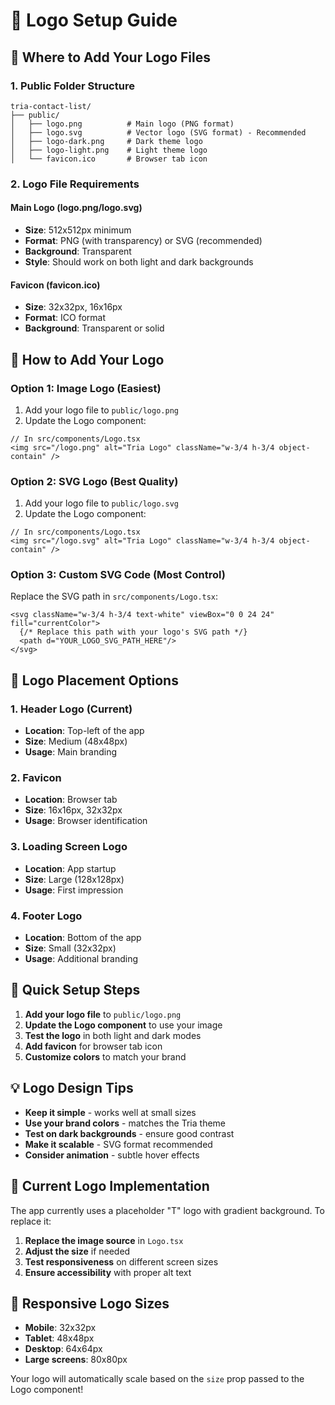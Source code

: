 # 🎨 Logo Setup Guide

## 📁 **Where to Add Your Logo Files**

### **1. Public Folder Structure**
```
tria-contact-list/
├── public/
│   ├── logo.png          # Main logo (PNG format)
│   ├── logo.svg          # Vector logo (SVG format) - Recommended
│   ├── logo-dark.png     # Dark theme logo
│   ├── logo-light.png    # Light theme logo
│   └── favicon.ico       # Browser tab icon
```

### **2. Logo File Requirements**

#### **Main Logo (logo.png/logo.svg)**
- **Size**: 512x512px minimum
- **Format**: PNG (with transparency) or SVG (recommended)
- **Background**: Transparent
- **Style**: Should work on both light and dark backgrounds

#### **Favicon (favicon.ico)**
- **Size**: 32x32px, 16x16px
- **Format**: ICO format
- **Background**: Transparent or solid

## 🔧 **How to Add Your Logo**

### **Option 1: Image Logo (Easiest)**
1. Add your logo file to `public/logo.png`
2. Update the Logo component:

```tsx
// In src/components/Logo.tsx
<img src="/logo.png" alt="Tria Logo" className="w-3/4 h-3/4 object-contain" />
```

### **Option 2: SVG Logo (Best Quality)**
1. Add your logo file to `public/logo.svg`
2. Update the Logo component:

```tsx
// In src/components/Logo.tsx
<img src="/logo.svg" alt="Tria Logo" className="w-3/4 h-3/4 object-contain" />
```

### **Option 3: Custom SVG Code (Most Control)**
Replace the SVG path in `src/components/Logo.tsx`:

```tsx
<svg className="w-3/4 h-3/4 text-white" viewBox="0 0 24 24" fill="currentColor">
  {/* Replace this path with your logo's SVG path */}
  <path d="YOUR_LOGO_SVG_PATH_HERE"/>
</svg>
```

## 🎨 **Logo Placement Options**

### **1. Header Logo (Current)**
- **Location**: Top-left of the app
- **Size**: Medium (48x48px)
- **Usage**: Main branding

### **2. Favicon**
- **Location**: Browser tab
- **Size**: 16x16px, 32x32px
- **Usage**: Browser identification

### **3. Loading Screen Logo**
- **Location**: App startup
- **Size**: Large (128x128px)
- **Usage**: First impression

### **4. Footer Logo**
- **Location**: Bottom of the app
- **Size**: Small (32x32px)
- **Usage**: Additional branding

## 🚀 **Quick Setup Steps**

1. **Add your logo file** to `public/logo.png`
2. **Update the Logo component** to use your image
3. **Test the logo** in both light and dark modes
4. **Add favicon** for browser tab icon
5. **Customize colors** to match your brand

## 💡 **Logo Design Tips**

- **Keep it simple** - works well at small sizes
- **Use your brand colors** - matches the Tria theme
- **Test on dark backgrounds** - ensure good contrast
- **Make it scalable** - SVG format recommended
- **Consider animation** - subtle hover effects

## 🎯 **Current Logo Implementation**

The app currently uses a placeholder "T" logo with gradient background. To replace it:

1. **Replace the image source** in `Logo.tsx`
2. **Adjust the size** if needed
3. **Test responsiveness** on different screen sizes
4. **Ensure accessibility** with proper alt text

## 📱 **Responsive Logo Sizes**

- **Mobile**: 32x32px
- **Tablet**: 48x48px  
- **Desktop**: 64x64px
- **Large screens**: 80x80px

Your logo will automatically scale based on the `size` prop passed to the Logo component!
